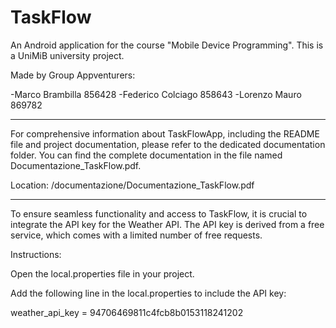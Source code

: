 # TaskFlow
An Android application for the course "Mobile Device Programming". This is a UniMiB university project. 

Made by Group Appventurers:

-Marco Brambilla   856428
-Federico Colciago 858643
-Lorenzo Mauro     869782

____________________________________________________________________________________________________________________________________

For comprehensive information about TaskFlowApp, including the README file and project documentation, 
please refer to the dedicated documentation folder. 
You can find the complete documentation in the file named Documentazione_TaskFlow.pdf.


Location:
/documentazione/Documentazione_TaskFlow.pdf

____________________________________________________________________________________________________________________________________


To ensure seamless functionality and access to TaskFlow, it is crucial to integrate the API key for the Weather API. 
The API key is derived from a free service, which comes with a limited number of free requests.

Instructions:

Open the local.properties file in your project.

Add the following line in the local.properties to include the API key:

weather_api_key = 94706469811c4fcb8b0153118241202
